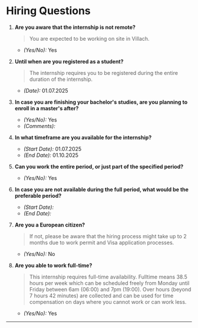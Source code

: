# Hiring Questions

1. **Are you aware that the internship is not remote?**  
   > You are expected to be working on site in Villach.  
   - *(Yes/No):* Yes

2. **Until when are you registered as a student?**  
   > The internship requires you to be registered during the entire duration of the internship.  
   - *(Date):* 01.07.2025

3. **In case you are finishing your bachelor's studies, are you planning to enroll in a master's after?**  
   - *(Yes/No):* Yes
   - *(Comments):*

4. **In what timeframe are you available for the internship?**  
   - *(Start Date):* 01.07.2025
   - *(End Date):*  01.10.2025

5. **Can you work the entire period, or just part of the specified period?**  
   - *(Yes/No):* Yes

6. **In case you are not available during the full period, what would be the preferable period?**  
   - *(Start Date):*  
   - *(End Date):*  

7. **Are you a European citizen?**  
   > If not, please be aware that the hiring process might take up to 2 months due to work permit and Visa application processes.  
   - *(Yes/No):* No

8. **Are you able to work full-time?**  
   > This internship requires full-time availability. Fulltime means 38.5 hours per week which can be scheduled freely from Monday until Friday between 6am (06:00) and 7pm (19:00). Over hours (beyond 7 hours 42 minutes) are collected and can be used for time compensation on days where you cannot work or can work less.
   - *(Yes/No):* Yes
---
